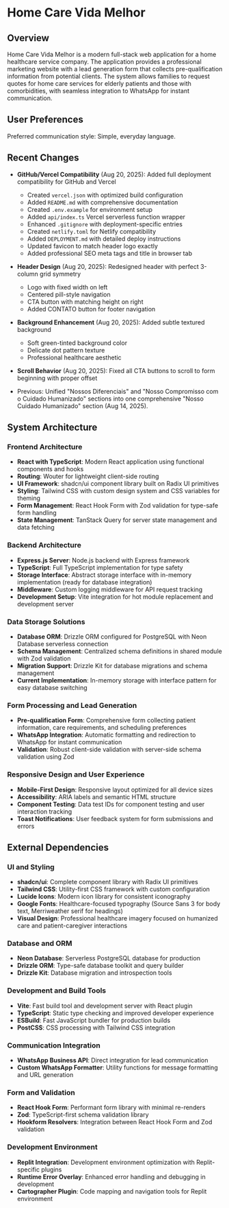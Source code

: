 # Home Care Vida Melhor

## Overview

Home Care Vida Melhor is a modern full-stack web application for a home healthcare service company. The application provides a professional marketing website with a lead generation form that collects pre-qualification information from potential clients. The system allows families to request quotes for home care services for elderly patients and those with comorbidities, with seamless integration to WhatsApp for instant communication.

## User Preferences

Preferred communication style: Simple, everyday language.

## Recent Changes

- **GitHub/Vercel Compatibility** (Aug 20, 2025): Added full deployment compatibility for GitHub and Vercel
  - Created `vercel.json` with optimized build configuration
  - Added `README.md` with comprehensive documentation
  - Created `.env.example` for environment setup
  - Added `api/index.ts` Vercel serverless function wrapper
  - Enhanced `.gitignore` with deployment-specific entries
  - Created `netlify.toml` for Netlify compatibility
  - Added `DEPLOYMENT.md` with detailed deploy instructions
  - Updated favicon to match header logo exactly
  - Added professional SEO meta tags and title in browser tab

- **Header Design** (Aug 20, 2025): Redesigned header with perfect 3-column grid symmetry
  - Logo with fixed width on left
  - Centered pill-style navigation 
  - CTA button with matching height on right
  - Added CONTATO button for footer navigation

- **Background Enhancement** (Aug 20, 2025): Added subtle textured background
  - Soft green-tinted background color
  - Delicate dot pattern texture
  - Professional healthcare aesthetic

- **Scroll Behavior** (Aug 20, 2025): Fixed all CTA buttons to scroll to form beginning with proper offset

- Previous: Unified "Nossos Diferenciais" and "Nosso Compromisso com o Cuidado Humanizado" sections into one comprehensive "Nosso Cuidado Humanizado" section (Aug 14, 2025).

## System Architecture

### Frontend Architecture
- **React with TypeScript**: Modern React application using functional components and hooks
- **Routing**: Wouter for lightweight client-side routing
- **UI Framework**: shadcn/ui component library built on Radix UI primitives
- **Styling**: Tailwind CSS with custom design system and CSS variables for theming
- **Form Management**: React Hook Form with Zod validation for type-safe form handling
- **State Management**: TanStack Query for server state management and data fetching

### Backend Architecture
- **Express.js Server**: Node.js backend with Express framework
- **TypeScript**: Full TypeScript implementation for type safety
- **Storage Interface**: Abstract storage interface with in-memory implementation (ready for database integration)
- **Middleware**: Custom logging middleware for API request tracking
- **Development Setup**: Vite integration for hot module replacement and development server

### Data Storage Solutions
- **Database ORM**: Drizzle ORM configured for PostgreSQL with Neon Database serverless connection
- **Schema Management**: Centralized schema definitions in shared module with Zod validation
- **Migration Support**: Drizzle Kit for database migrations and schema management
- **Current Implementation**: In-memory storage with interface pattern for easy database switching

### Form Processing and Lead Generation
- **Pre-qualification Form**: Comprehensive form collecting patient information, care requirements, and scheduling preferences
- **WhatsApp Integration**: Automatic formatting and redirection to WhatsApp for instant communication
- **Validation**: Robust client-side validation with server-side schema validation using Zod

### Responsive Design and User Experience
- **Mobile-First Design**: Responsive layout optimized for all device sizes
- **Accessibility**: ARIA labels and semantic HTML structure
- **Component Testing**: Data test IDs for component testing and user interaction tracking
- **Toast Notifications**: User feedback system for form submissions and errors

## External Dependencies

### UI and Styling
- **shadcn/ui**: Complete component library with Radix UI primitives
- **Tailwind CSS**: Utility-first CSS framework with custom configuration
- **Lucide Icons**: Modern icon library for consistent iconography
- **Google Fonts**: Healthcare-focused typography (Source Sans 3 for body text, Merriweather serif for headings)
- **Visual Design**: Professional healthcare imagery focused on humanized care and patient-caregiver interactions

### Database and ORM
- **Neon Database**: Serverless PostgreSQL database for production
- **Drizzle ORM**: Type-safe database toolkit and query builder
- **Drizzle Kit**: Database migration and introspection tools

### Development and Build Tools
- **Vite**: Fast build tool and development server with React plugin
- **TypeScript**: Static type checking and improved developer experience
- **ESBuild**: Fast JavaScript bundler for production builds
- **PostCSS**: CSS processing with Tailwind CSS integration

### Communication Integration
- **WhatsApp Business API**: Direct integration for lead communication
- **Custom WhatsApp Formatter**: Utility functions for message formatting and URL generation

### Form and Validation
- **React Hook Form**: Performant form library with minimal re-renders
- **Zod**: TypeScript-first schema validation library
- **Hookform Resolvers**: Integration between React Hook Form and Zod validation

### Development Environment
- **Replit Integration**: Development environment optimization with Replit-specific plugins
- **Runtime Error Overlay**: Enhanced error handling and debugging in development
- **Cartographer Plugin**: Code mapping and navigation tools for Replit environment